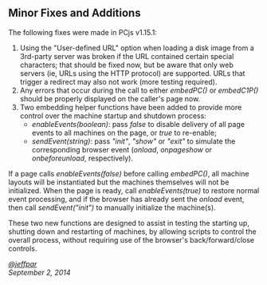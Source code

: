 Minor Fixes and Additions
---

The following fixes were made in PCjs v1.15.1:
 
 1. Using the "User-defined URL" option when loading a disk image from a 3rd-party server was broken if the URL
contained certain special characters; that should be fixed now, but be aware that only web servers (ie, URLs
using the HTTP protocol) are supported.  URLs that trigger a redirect may also not work (more testing required).
 2. Any errors that occur during the call to either *embedPC()* or *embedC1P()* should be properly displayed on the
caller's page now.
 3. Two embedding helper functions have been added to provide more control over the machine startup
and shutdown process:
	+ *enableEvents(boolean)*: pass *false* to disable delivery of all page events to all machines on the page,
	or *true* to re-enable;
	+ *sendEvent(string)*: pass *"init"*, *"show"* or *"exit"* to simulate the corresponding browser event 
	(*onload*, *onpageshow* or *onbeforeunload*, respectively).
	
If a page calls *enableEvents(false)* before calling *embedPC()*, all machine layouts will be instantiated
but the machines themselves will not be initialized.  When the page is ready, call *enableEvents(true)* to restore
normal event processing, and if the browser has already sent the *onload* event, then call *sendEvent("init")*
to manually initialize the machine(s).

These two new functions are designed to assist in testing the starting up, shutting down and restarting of machines,
by allowing scripts to control the overall process, without requiring use of the browser's back/forward/close controls.
 
*[@jeffpar](http://twitter.com/jeffpar)*  
*September 2, 2014*